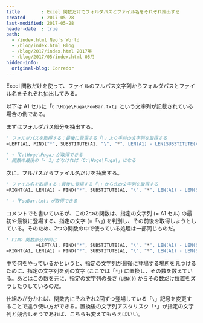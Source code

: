 ```yaml
---
title        : Excel 関数だけでフォルダパスとファイル名をそれぞれ抽出する
created      : 2017-05-28
last-modified: 2017-05-28
header-date  : true
path:
  - /index.html Neo's World
  - /blog/index.html Blog
  - /blog/2017/index.html 2017年
  - /blog/2017/05/index.html 05月
hidden-info:
  original-blog: Corredor
---
```


Excel 関数だけを使って、ファイルのフルパス文字列からフォルダパスとファイル名をそれぞれ抽出してみる。

以下は A1 セルに「`C:\Hoge\Fuga\FooBar.txt`」という文字列が記載されている場合の例である。

まずはフォルダパス部分を抽出する。

```vb
' フォルダパスを取得する：最後に登場する「\」より手前の文字列を取得する
=LEFT(A1, FIND("*", SUBSTITUTE(A1, "\", "*", LEN(A1) - LEN(SUBSTITUTE(A1, "\", ""))), 1) - 1)

' →「C:\Hoge\Fuga」が取得できる
' 関数の最後の「- 1」がなければ「C:\Hoge\Fuga\」になる
```

次に、フルパスからファイル名だけを抽出する。

```vb
' ファイル名を取得する：最後に登場する「\」から先の文字列を取得する
=RIGHT(A1, LEN(A1) - FIND("*", SUBSTITUTE(A1, "\", "*", LEN(A1) - LEN(SUBSTITUTE(A1, "\", "")))))

' →「FooBar.txt」が取得できる
```

コメントでも書いているが、この2つの関数は、指定の文字列 (= A1 セル) の最初や最後に登場する、指定の文字 (=「`\`」) を判別し、その前後を取得しようとしている。そのため、2つの関数の中で使っている処理は一部同じものだ。

```vb
' FIND 関数部分が同じ
           =LEFT(A1, FIND("*", SUBSTITUTE(A1, "\", "*", LEN(A1) - LEN(SUBSTITUTE(A1, "\", ""))) , 1) - 1)
=RIGHT(A1, LEN(A1) - FIND("*", SUBSTITUTE(A1, "\", "*", LEN(A1) - LEN(SUBSTITUTE(A1, "\", ""))) ))
```

中で何をやっているかというと、指定の文字列が最後に登場する場所を見つけるために、指定の文字列を別の文字 (ここでは「`*`」) に置換し、その数を数えている。あとはこの数を元に、指定の文字列の長さ (`LEN()`) からその数だけ位置をズラしたりしているのだ。

仕組みが分かれば、関数内にそれぞれ2回ずつ登場している「`\`」記号を変更することで違う使い方ができる。置換後の文字列アスタリスク「`*`」が指定の文字列と競合しそうであれば、こちらも変えてもらえばいい。
